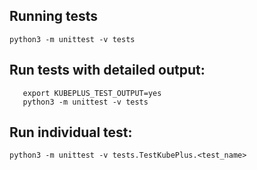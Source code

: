 ## Running tests

```python3 -m unittest -v tests```

## Run tests with detailed output:

```
   export KUBEPLUS_TEST_OUTPUT=yes
   python3 -m unittest -v tests
```

## Run individual test:

```python3 -m unittest -v tests.TestKubePlus.<test_name>```





